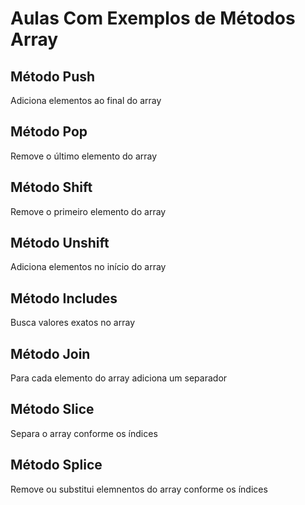 # Aulas Com Exemplos de Métodos Array

## Método Push 

Adiciona elementos ao final do array

## Método Pop

Remove o último elemento do array

## Método Shift 

Remove o primeiro elemento do array

## Método Unshift

Adiciona elementos no início do array

## Método Includes

Busca valores exatos no array

## Método Join

Para cada elemento do array adiciona um separador

## Método Slice

Separa o array conforme os índices 

## Método Splice

Remove ou substitui elemnentos do array conforme os índices